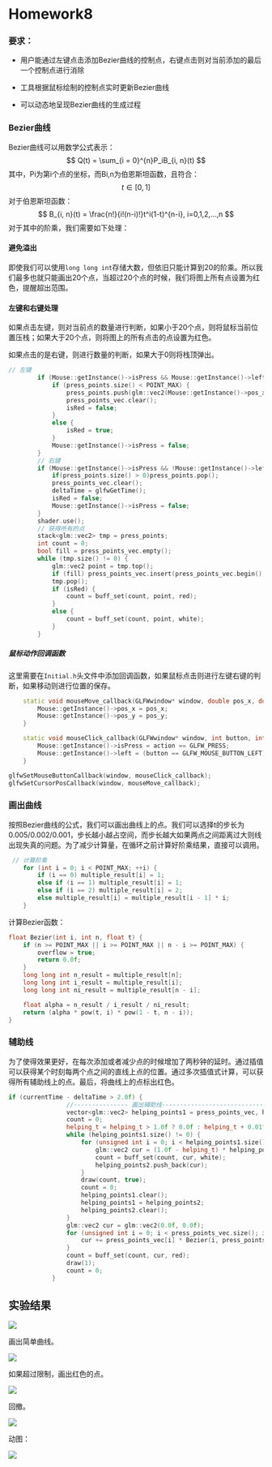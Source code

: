 # Homework8

### 要求：

- 用户能通过左键点击添加Bezier曲线的控制点，右键点击则对当前添加的最后一个控制点进行消除

- 工具根据鼠标绘制的控制点实时更新Bezier曲线
- 可以动态地呈现Bezier曲线的生成过程

### Bezier曲线

Bezier曲线可以用数学公式表示：
$$
Q(t) = \sum_{i = 0}^{n}P_iB_{i, n}(t)
$$
其中，Pi为第i个点的坐标，而Bi,n为伯恩斯坦函数，且符合：
$$
t\in[0, 1]
$$
对于伯恩斯坦函数：
$$
B_{i, n}(t) = \frac{n!}{i!(n-i)!}t^i(1-t)^{n-i}, i=0,1,2,...,n
$$
对于其中的阶乘，我们需要如下处理：

#### 避免溢出

即使我们可以使用`long long int`存储大数，但依旧只能计算到20的阶乘。所以我们最多也就只能画出20个点，当超过20个点的时候，我们将图上所有点设置为红色，提醒超出范围。

#### 左键和右键处理

如果点击左键，则对当前点的数量进行判断，如果小于20个点，则将鼠标当前位置压栈；如果大于20个点，则将图上的所有点击的点设置为红色。

如果点击的是右键，则进行数量的判断，如果大于0则将栈顶弹出。

```c++
// 左键
        if (Mouse::getInstance()->isPress && Mouse::getInstance()->left) {
            if (press_points.size() < POINT_MAX) {
                press_points.push(glm::vec2(Mouse::getInstance()->pos_x, Mouse::getInstance()->pos_y));
                press_points_vec.clear();
                isRed = false;
            }
            else {
                isRed = true;
            }
            Mouse::getInstance()->isPress = false;
        }
        // 右键
        if (Mouse::getInstance()->isPress && !Mouse::getInstance()->left) {
            if(press_points.size() > 0)press_points.pop();
            press_points_vec.clear();
            deltaTime = glfwGetTime();
            isRed = false;
            Mouse::getInstance()->isPress = false;
        }
        shader.use();
        // 获得所有的点
        stack<glm::vec2> tmp = press_points;
        int count = 0;
        bool fill = press_points_vec.empty();
        while (tmp.size() != 0) {
            glm::vec2 point = tmp.top();
            if (fill) press_points_vec.insert(press_points_vec.begin(), point);
            tmp.pop();
            if (isRed) {
                count = buff_set(count, point, red);
            }
            else {
                count = buff_set(count, point, white);
            }
        }
```

##### 鼠标动作回调函数

这里需要在`Initial.h`头文件中添加回调函数，如果鼠标点击则进行左键右键的判断，如果移动则进行位置的保存。

```c++
    static void mouseMove_callback(GLFWwindow* window, double pos_x, double pos_y) {
        Mouse::getInstance()->pos_x = pos_x;
        Mouse::getInstance()->pos_y = pos_y;
    }

    static void mouseClick_callback(GLFWwindow* window, int button, int action, int mods) {
        Mouse::getInstance()->isPress = action == GLFW_PRESS;
        Mouse::getInstance()->left = (button == GLFW_MOUSE_BUTTON_LEFT);
    }
```

```c++
glfwSetMouseButtonCallback(window, mouseClick_callback);
glfwSetCursorPosCallback(window, mouseMove_callback);
```

### 画出曲线

按照Bezier曲线的公式，我们可以画出曲线上的点。我们可以选择t的步长为0.005/0.002/0.001，步长越小越占空间，而步长越大如果两点之间距离过大则线出现失真的问题。为了减少计算量，在循环之前计算好阶乘结果，直接可以调用。

```c++
 // 计算阶乘
    for (int i = 0; i < POINT_MAX; ++i) {
        if (i == 0) multiple_result[i] = 1;
        else if (i == 1) multiple_result[i] = 1;
        else if (i == 2) multiple_result[i] = 2;
        else multiple_result[i] = multiple_result[i - 1] * i;
    }
```

计算Bezier函数：

```c++
float Bezier(int i, int n, float t) {
    if (n >= POINT_MAX || i >= POINT_MAX || n - i >= POINT_MAX) {
        overflow = true;
        return 0.0f;
    }
    long long int n_result = multiple_result[n];
    long long int i_result = multiple_result[i];
    long long int ni_result = multiple_result[n - i];

    float alpha = n_result / i_result / ni_result;
    return (alpha * pow(t, i) * pow(1 - t, n - i));
}
```

### 辅助线

为了使得效果更好，在每次添加或者减少点的时候增加了两秒钟的延时。通过插值可以获得某个时刻每两个点之间的直线上点的位置。通过多次插值式计算，可以获得所有辅助线上的点。最后，将曲线上的点标出红色。
```c++
if (currentTime - deltaTime > 2.0f) {
                //--------------- 画出辅助线--------------------------------
                vector<glm::vec2> helping_points1 = press_points_vec, helping_points2;
                count = 0;
                helping_t = helping_t > 1.0f ? 0.0f : helping_t + 0.01f;
                while (helping_points1.size() != 0) {
                    for (unsigned int i = 0; i < helping_points1.size() - 1; ++i) {
                        glm::vec2 cur = (1.0f - helping_t) * helping_points1[i] + helping_t * helping_points1[1 + i];
                        count = buff_set(count, cur, white);
                        helping_points2.push_back(cur);
                    }
                    draw(count, true);
                    count = 0;
                    helping_points1.clear();
                    helping_points1 = helping_points2;
                    helping_points2.clear();
                }
                glm::vec2 cur = glm::vec2(0.0f, 0.0f);
                for (unsigned int i = 0; i < press_points_vec.size(); i++) {
                    cur += press_points_vec[i] * Bezier(i, press_points_vec.size() - 1, helping_t);
                }
                count = buff_set(count, cur, red);
                draw(1);
                count = 0;
            }
```

## 实验结果

![](materials/简单.png)

画出简单曲线。

![](materials/简单2.png)

如果超过限制，画出红色的点。

![](materials/超限.png)

回撤。

![](materials/回撤.png)

动图：

![](materials/donghua.gif)